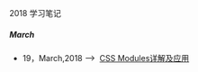 2018 学习笔记 
##### March
- 19，March,2018 -->  [CSS Modules详解及应用](https://github.com/zxiaohong/2018-fe-notes/issues/1)
